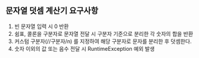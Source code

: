 ## 문자열 덧셈 계산기 요구사항

1. 빈 문자열 입력 시 0 반환
2. 쉼표, 콜론을 구분자로 문자열 전달 시 구분자 기준으로 분리한 각 숫자의 합을 반환
3. 커스텀 구분자(//구분자/n) 를 지정하여 해당 구분자로 문자를 분리한 후 덧셈한다.
4. 숫자 이외의 값 또는 음수 전달 시 RuntimeException 예외 발생
